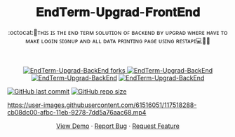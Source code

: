
 <h1 align="center">𝐄𝐧𝐝𝐓𝐞𝐫𝐦-𝐔𝐩𝐠𝐫𝐚𝐝-𝐅𝐫𝐨𝐧𝐭𝐄𝐧𝐝</h1>
<p align="center">:octocat:🌟ᴛʜɪꜱ ɪꜱ ᴛʜᴇ ᴇɴᴅ ᴛᴇʀᴍ ꜱᴏʟᴜᴛɪᴏɴ ᴏꜰ ʙᴀᴄᴋᴇɴᴅ ʙʏ ᴜᴘɢʀᴀᴅ ᴡʜᴇʀᴇ  ʜᴀᴠᴇ ᴛᴏ ᴍᴀᴋᴇ ʟᴏɢɪɴ ꜱɪɢɴᴜᴘ ᴀɴᴅ ᴀʟʟ ᴅᴀᴛᴀ ᴘʀɪɴᴛɪɴɢ ᴘᴀɢᴇ ᴜꜱɪɴɢ ʀᴇꜱᴛᴀᴘɪ💻🎯🚀<p><br>
<a href="https://github.com/ashish2030/EndTerm-Upgrad-BackEnd/fork" target="blank">
<p align="center">
   <img src="https://img.shields.io/github/forks/ashish2030/EndTerm-Upgrad-BackEnd?style=flat-square" alt="EndTerm-Upgrad-BackEnd forks"/>
</a>
<a href="https://github.com/ashish2030/EndTerm-Upgrad-FrontEnd/stargazers" target="blank">
<img src="https://img.shields.io/github/stars/ashish2030/EndTerm-Upgrad-BackEnd?style=flat-square" alt="EndTerm-Upgrad-BackEnd"/>
</a>
<a href="https://github.com/ashish2030/EndTerm-Upgrad-FrontEnd/issues" target="blank">
<img src="https://img.shields.io/github/issues/ashish2030/EndTerm-Upgrad-BackEnd?style=flat-square" alt="EndTerm-Upgrad-BackEnd"/></a>
<a href="https://github.com/ashish2030/EndTerm-Upgrad-FrontEnd/pulls" target="blank">
<img src="https://img.shields.io/github/issues-pr/ashish2030/EndTerm-Upgrad-BackEnd?style=flat-square" alt="EndTerm-Upgrad-BackEnd"/>
</a>
  </p>
  
 [![GitHub last commit](https://img.shields.io/github/last-commit/ashish2030/EndTerm-Upgrad-BackEnd)](https://github.com/ashish2030/EndTerm-Upgrad-BackEnd/commits/master)
[![GitHub repo size](https://img.shields.io/github/repo-size/ashish2030/EndTerm-Upgrad-BackEnd)](https://github.com/ashish2030/EndTerm-Upgrad-BackEnd/archive/master.zip)

  https://user-images.githubusercontent.com/61516051/117518288-cb08dc00-afbc-11eb-9278-7dd5a76aac68.mp4
<p align="center">
    <a href="https://ashish2030.github.io/EndTerm-Upgrad-BackEnd/" target="blank">View Demo</a>
    ·
    <a href="https://github.com/ashish2030/EndTerm-Upgrad-BackEnd/issues/new/choose">Report Bug</a>
    ·
    <a href="https://github.com/ashish2030/EndTerm-Upgrad-BackEnd/issues/new/choose">Request Feature</a>
</p>






